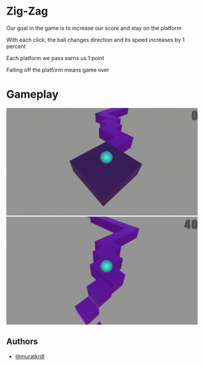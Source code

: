 
# Zig-Zag

Our goal in the game is to increase our score and stay on the platform

With each click, the ball changes direction and its speed increases by 1 percent

Each platform we pass earns us 1 point

Falling off the platform means game over

# Gameplay

<img src="https://github.com/muratkrdl/ZigZag/blob/main/ZigZag-Gameplay.gif" width="auto">

<img src="https://github.com/muratkrdl/ZigZag/blob/main/ZigZag.gif" width="auto">

## Authors

- [@muratkrdl](https://github.com/muratkrdl)

